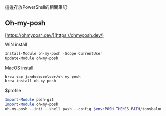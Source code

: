 這邊存放PowerShell的相關筆記


## Oh-my-posh

[https://ohmyposh.dev/](https://ohmyposh.dev/)

WIN install
```PowerShell
Install-Module oh-my-posh -Scope CurrentUser
Update-Module oh-my-posh 
```


MacOS install
```zsh
brew tap jandedobbeleer/oh-my-posh
brew install oh-my-posh
```

$profile
```PowerShell
Import-Module posh-git
Import-Module oh-my-posh
oh-my-posh --init --shell pwsh --config $env:POSH_THEMES_PATH/tonybaloney.omp.json | Invoke-Expression
```
